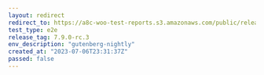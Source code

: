 ```yaml
---
layout: redirect
redirect_to: https://a8c-woo-test-reports.s3.amazonaws.com/public/release/7.9.0-rc.3/gutenberg-nightly/e2e/index.html
test_type: e2e
release_tag: 7.9.0-rc.3
env_description: "gutenberg-nightly"
created_at: "2023-07-06T23:31:37Z"
passed: false
---
```

